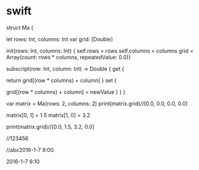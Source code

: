 # swift
struct Ma {

let rows: Int, columns: Int
var grid: [Double]


init(rows: Int, columns: Int) {
self.rows = rows
self.columns = columns
grid = Array(count: rows * columns, repeatedValue: 0.0)}

subscript(row: Int, column: Int) -> Double {
get {

return grid[(row * columns) + column]
}
set {

grid[(row * columns) + column] = newValue
}
}
}

var matrix = Ma(rows: 2, columns: 2)
print(matrix.grid)//[0.0, 0.0, 0.0, 0.0]

matrix[0, 1] = 1.5
matrix[1, 0] = 3.2

print(matrix.grid)//[0.0, 1.5, 3.2, 0.0]

//123456

//abc2016-1-7 9:00

2016-1-7 9:10
